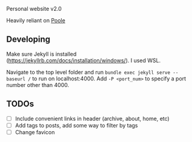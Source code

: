 Personal website v2.0

Heavily reliant on [Poole](https://github.com/poole/poole)

## Developing

Make sure Jekyll is installed (https://jekyllrb.com/docs/installation/windows/). I used WSL.

Navigate to the top level folder and run `bundle exec jekyll serve --baseurl /` to run on localhost:4000. Add `-P <port_num>` to specify a port number other than 4000.

## TODOs

- [ ] Include convenient links in header (archive, about, home, etc)
- [ ] Add tags to posts, add some way to filter by tags
- [ ] Change favicon